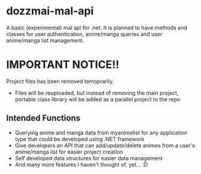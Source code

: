 # dozzmai-mal-api
A basic (experimental) mal api for .net. It is planned to have methods and classes for user authentication, anime/manga queries and user anime/manga list management.

# IMPORTANT NOTICE!!
Project files has been removed temoprarily.
* Files will be reuploaded, but instead of removing the main project, portable class library will be added as a parallel project to the repo

## Intended Functions
* Querying anime and manga data from myanimelist for any application type that could be developed using .NET framework
* Give developers an API that can add/update/delete animes from a user's anime/manga list for easier project creation
* Self developed data structures for easier data management
* And many more features I haven't thought of, yet... :D
